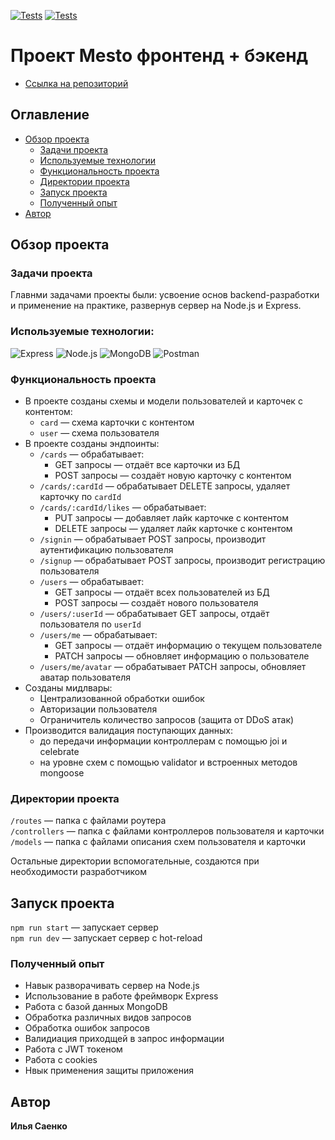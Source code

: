 [![Tests](../../actions/workflows/tests-13-sprint.yml/badge.svg)](../../actions/workflows/tests-13-sprint.yml) [![Tests](../../actions/workflows/tests-14-sprint.yml/badge.svg)](../../actions/workflows/tests-14-sprint.yml)
# Проект Mesto фронтенд + бэкенд
* [Ссылка на репозиторий](https://github.com/IlyaSaenko/express-mesto-gha)


## Оглавление

- [Обзор проекта](#обзор-проекта)
  - [Задачи проекта](#задачи-проекта)
  - [Используемые технологии](#используемые-технологии)
  - [Функциональность проекта](#функциональность-проекта)
  - [Директории проекта](#директории-проекта)
  - [Запуск проекта](#запуск-проекта)
  - [Полученный опыт](#чему-я-научился-работая-над-проектом)
- [Автор](#автор)

## Обзор проекта

### Задачи проекта

Главнми задачами проекты были: усвоение основ backend-разработки и применение на практике, развернув сервер на Node.js и Express.

### Используемые технологии:

![Express](https://img.shields.io/badge/-Express-090909?style=for-the-badge&logo=Express)
![Node.js](https://img.shields.io/badge/-Node.js-090909?style=for-the-badge&logo=Node.js)
![MongoDB](https://img.shields.io/badge/-MongoDB-090909?style=for-the-badge&logo=MongoDB)
![Postman](https://img.shields.io/badge/-Postman-090909?style=for-the-badge&logo=Postman)

### Функциональность проекта

- В проекте созданы схемы и модели пользователей и карточек с контентом:
  - `card` — схема карточки с контентом
  - `user` — схема пользователя
- В проекте созданы эндпоинты:
  - `/cards` — обрабатывает:
    - GET запросы — отдаёт все карточки из БД
    - POST запросы — создаёт новую карточку с контентом
  - `/cards/:cardId` — обрабатывает DELETE запросы, удаляет карточку по `cardId`
  - `/cards/:cardId/likes` — обрабатывает:
    - PUT запросы — добавляет лайк карточке с контентом
    - DELETE запросы — удаляет лайк карточке с контентом
  - `/signin` — обрабатывает POST запросы, производит аутентификацию пользователя
  - `/signup` — обрабатывает POST запросы, производит регистрацию пользователя
  - `/users` — обрабатывает:
    - GET запросы — отдаёт всех пользователей из БД
    - POST запросы — создаёт нового пользователя
  - `/users/:userId` — обрабатывает GET запросы, отдаёт пользователя по `userId`
  - `/users/me` — обрабатывает:
    - GET запросы — отдаёт информацию о текущем пользователе
    - PATCH запросы — обновляет информацию о пользователе
  - `/users/me/avatar` — обрабатывает PATCH запросы, обновляет аватар пользователя
- Созданы мидлвары:
  - Централизованной обработки ошибок
  - Авторизации пользователя
  - Ограничитель количество запросов (защита от DDoS атак)
- Производится валидация поступающих данных:
  - до передачи информации контроллерам с помощью joi и celebrate
  - на уровне схем с помощью validator и встроенных методов mongoose

### Директории проекта

`/routes` — папка с файлами роутера  
`/controllers` — папка с файлами контроллеров пользователя и карточки   
`/models` — папка с файлами описания схем пользователя и карточки  
  
Остальные директории вспомогательные, создаются при необходимости разработчиком

## Запуск проекта

`npm run start` — запускает сервер   
`npm run dev` — запускает сервер с hot-reload

### Полученный опыт

- Навык разворачивать сервер на Node.js
- Использование в работе фреймворк Express
- Работа с базой данных MongoDB
- Обработка различных видов запросов
- Обработка ошибок запросов
- Валидиация приходщей в запрос информации
- Работа с JWT токеном
- Работа с cookies
- Нвык применения защиты приложения

## Автор

**Илья Саенко**